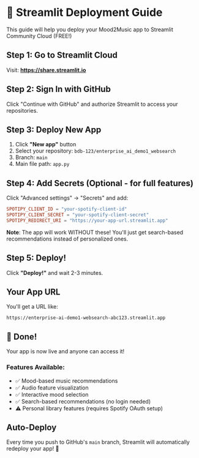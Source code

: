 # 🚀 Streamlit Deployment Guide

This guide will help you deploy your Mood2Music app to Streamlit Community Cloud (FREE!)

## Step 1: Go to Streamlit Cloud

Visit: **https://share.streamlit.io**

## Step 2: Sign In with GitHub

Click "Continue with GitHub" and authorize Streamlit to access your repositories.

## Step 3: Deploy New App

1. Click **"New app"** button
2. Select your repository: `bdb-123/enterprise_ai_demo1_websearch`
3. Branch: `main`
4. Main file path: `app.py`

## Step 4: Add Secrets (Optional - for full features)

Click "Advanced settings" → "Secrets" and add:

```toml
SPOTIPY_CLIENT_ID = "your-spotify-client-id"
SPOTIPY_CLIENT_SECRET = "your-spotify-client-secret"
SPOTIPY_REDIRECT_URI = "https://your-app-url.streamlit.app"
```

**Note**: The app will work WITHOUT these! You'll just get search-based recommendations instead of personalized ones.

## Step 5: Deploy!

Click **"Deploy!"** and wait 2-3 minutes.

## Your App URL

You'll get a URL like:
```
https://enterprise-ai-demo1-websearch-abc123.streamlit.app
```

## 🎉 Done!

Your app is now live and anyone can access it!

### Features Available:
- ✅ Mood-based music recommendations
- ✅ Audio feature visualization
- ✅ Interactive mood selection
- ✅ Search-based recommendations (no login needed)
- ⚠️ Personal library features (requires Spotify OAuth setup)

## Auto-Deploy

Every time you push to GitHub's `main` branch, Streamlit will automatically redeploy your app! 🔄
